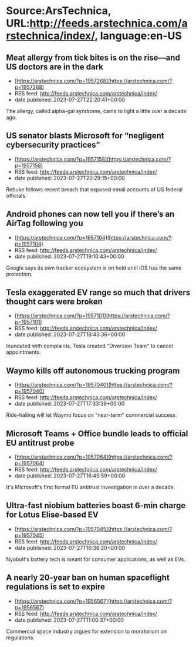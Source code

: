 # Source:ArsTechnica, URL:http://feeds.arstechnica.com/arstechnica/index/, language:en-US

## Meat allergy from tick bites is on the rise—and US doctors are in the dark
 - [https://arstechnica.com/?p=1957268](https://arstechnica.com/?p=1957268)
 - RSS feed: http://feeds.arstechnica.com/arstechnica/index/
 - date published: 2023-07-27T22:20:41+00:00

The allergy, called alpha-gal syndrome, came to light a little over a decade ago.

## US senator blasts Microsoft for “negligent cybersecurity practices”
 - [https://arstechnica.com/?p=1957158](https://arstechnica.com/?p=1957158)
 - RSS feed: http://feeds.arstechnica.com/arstechnica/index/
 - date published: 2023-07-27T20:29:15+00:00

Rebuke follows recent breach that exposed email accounts of US federal officials.

## Android phones can now tell you if there’s an AirTag following you
 - [https://arstechnica.com/?p=1957104](https://arstechnica.com/?p=1957104)
 - RSS feed: http://feeds.arstechnica.com/arstechnica/index/
 - date published: 2023-07-27T19:10:43+00:00

Google says its own tracker ecosystem is on hold until iOS has the same protection.

## Tesla exaggerated EV range so much that drivers thought cars were broken
 - [https://arstechnica.com/?p=1957101](https://arstechnica.com/?p=1957101)
 - RSS feed: http://feeds.arstechnica.com/arstechnica/index/
 - date published: 2023-07-27T18:43:36+00:00

Inundated with complaints, Tesla created "Diversion Team" to cancel appointments.

## Waymo kills off autonomous trucking program
 - [https://arstechnica.com/?p=1957040](https://arstechnica.com/?p=1957040)
 - RSS feed: http://feeds.arstechnica.com/arstechnica/index/
 - date published: 2023-07-27T17:33:39+00:00

Ride-hailing will let Waymo focus on "near-term" commercial success.

## Microsoft Teams + Office bundle leads to official EU antitrust probe
 - [https://arstechnica.com/?p=1957064](https://arstechnica.com/?p=1957064)
 - RSS feed: http://feeds.arstechnica.com/arstechnica/index/
 - date published: 2023-07-27T16:49:59+00:00

It's Microsoft's first formal EU antitrust investigation in over a decade.

## Ultra-fast niobium batteries boast 6-min charge for Lotus Elise-based EV
 - [https://arstechnica.com/?p=1957045](https://arstechnica.com/?p=1957045)
 - RSS feed: http://feeds.arstechnica.com/arstechnica/index/
 - date published: 2023-07-27T16:38:20+00:00

Nyobolt's battery tech is meant for consumer applications, as well as EVs.

## A nearly 20-year ban on human spaceflight regulations is set to expire
 - [https://arstechnica.com/?p=1956567](https://arstechnica.com/?p=1956567)
 - RSS feed: http://feeds.arstechnica.com/arstechnica/index/
 - date published: 2023-07-27T11:00:37+00:00

Commercial space industry argues for extension to moratorium on regulations.

